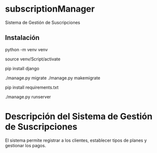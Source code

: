 # subscriptionManager
Sistema de Gestión de Suscripciones

## Instalación
python -m venv venv

source venv/Script/activate

pip install django

./manage.py migrate
./manage.py makemigrate

pip install requirements.txt

./manage.py runserver

# Descripción del Sistema de Gestión de Suscripciones
El sistema permite registrar a los clientes, establecer tipos de planes y gestionar los pagos.